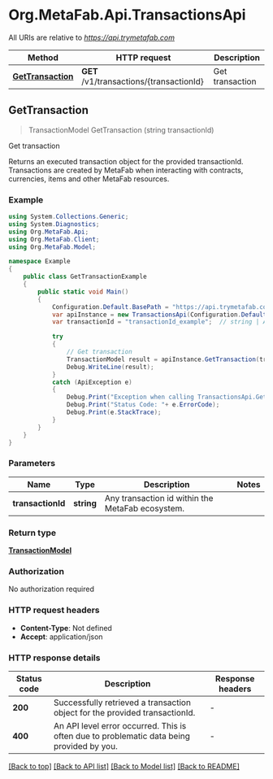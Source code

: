 # Org.MetaFab.Api.TransactionsApi

All URIs are relative to *https://api.trymetafab.com*

Method | HTTP request | Description
------------- | ------------- | -------------
[**GetTransaction**](TransactionsApi.md#gettransaction) | **GET** /v1/transactions/{transactionId} | Get transaction



## GetTransaction

> TransactionModel GetTransaction (string transactionId)

Get transaction

Returns an executed transaction object for the provided transactionId. Transactions are created by MetaFab when interacting with contracts, currencies, items and other MetaFab resources.

### Example

```csharp
using System.Collections.Generic;
using System.Diagnostics;
using Org.MetaFab.Api;
using Org.MetaFab.Client;
using Org.MetaFab.Model;

namespace Example
{
    public class GetTransactionExample
    {
        public static void Main()
        {
            Configuration.Default.BasePath = "https://api.trymetafab.com";
            var apiInstance = new TransactionsApi(Configuration.Default);
            var transactionId = "transactionId_example";  // string | Any transaction id within the MetaFab ecosystem.

            try
            {
                // Get transaction
                TransactionModel result = apiInstance.GetTransaction(transactionId);
                Debug.WriteLine(result);
            }
            catch (ApiException e)
            {
                Debug.Print("Exception when calling TransactionsApi.GetTransaction: " + e.Message );
                Debug.Print("Status Code: "+ e.ErrorCode);
                Debug.Print(e.StackTrace);
            }
        }
    }
}
```

### Parameters


Name | Type | Description  | Notes
------------- | ------------- | ------------- | -------------
 **transactionId** | **string**| Any transaction id within the MetaFab ecosystem. | 

### Return type

[**TransactionModel**](TransactionModel.md)

### Authorization

No authorization required

### HTTP request headers

- **Content-Type**: Not defined
- **Accept**: application/json


### HTTP response details
| Status code | Description | Response headers |
|-------------|-------------|------------------|
| **200** | Successfully retrieved a transaction object for the provided transactionId. |  -  |
| **400** | An API level error occurred. This is often due to problematic data being provided by you. |  -  |

[[Back to top]](#)
[[Back to API list]](../README.md#documentation-for-api-endpoints)
[[Back to Model list]](../README.md#documentation-for-models)
[[Back to README]](../README.md)

